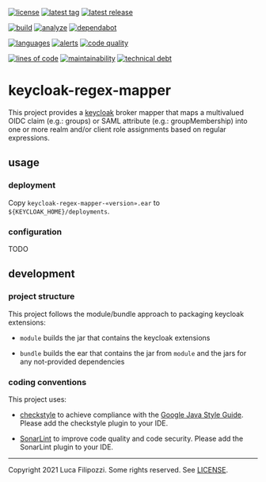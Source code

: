 [![license][license-img]][license-url]
[![latest tag][latest-tag-img]][latest-tag-url]
[![latest release][latest-release-img]][latest-release-url]

[![build][build-img]][build-url]
[![analyze][analyze-img]][analyze-url]
[![dependabot][dependabot-img]][dependabot-url]

[![languages][languages-img]][languages-url]
[![alerts][alerts-img]][alerts-url]
[![code quality][code-quality-img]][code-quality-url]

[![lines of code][lines-of-code-img]][lines-of-code-url]
[![maintainability][maintainability-img]][maintainability-url]
[![technical debt][technical-debt-img]][technical-debt-url]

# keycloak-regex-mapper

This project provides a [keycloak][keycloak] broker mapper that maps a
multivalued OIDC claim (e.g.: groups) or SAML attribute (e.g.: groupMembership)
into one or more realm and/or client role assignments based on regular
expressions.

## usage

### deployment

Copy `keycloak-regex-mapper-«version».ear` to `${KEYCLOAK_HOME}/deployments`.

### configuration

TODO

## development

### project structure

This project follows the module/bundle approach to packaging keycloak extensions:

* `module` builds the jar that contains the keycloak extensions

* `bundle` builds the ear that contains the jar from `module` and the jars for
  any not-provided dependencies

### coding conventions

This project uses:

* [checkstyle][checkstyle] to achieve compliance with the [Google Java Style Guide][style-guide].
  Please add the checkstyle plugin to your IDE.

* [SonarLint][sonarlint] to improve code quality and code security.
  Please add the SonarLint plugin to your IDE.

---
Copyright 2021 Luca Filipozzi. Some rights reserved. See [LICENSE][license-url].

[keycloak]: https://keycloak.org/

[style-guide]: https://google.github.io/styleguide/javaguide.html
[checkstyle]: https://checkstyle.sourceforge.io/
[sonarlint]: https://www.sonarlint.org/

[latest-release-img]: https://badgen.net/github/release/LucaFilipozzi/keycloak-regex-mapper?icon=github&label=latest%20release
[latest-release-url]: https://github.com/LucaFilipozzi/keycloak-regex-mapper/releases/latest
[latest-tag-img]: https://badgen.net/github/tag/LucaFilipozzi/keycloak-regex-mapper?icon=github
[latest-tag-url]: https://github.com/LucaFilipozzi/keycloak-regex-mapper/tags
[license-img]: https://badgen.net/github/license/LucaFilipozzi/keycloak-regex-mapper?icon=github
[license-url]: https://github.com/LucaFilipozzi/keycloak-regex-mapper/blob/main/LICENSE

[analyze-img]: https://github.com/LucaFilipozzi/keycloak-regex-mapper/actions/workflows/analyze.yml/badge.svg
[analyze-url]: https://github.com/LucaFilipozzi/keycloak-regex-mapper/actions/workflows/analyze.yml
[build-img]: https://github.com/LucaFilipozzi/keycloak-regex-mapper/actions/workflows/build.yml/badge.svg
[build-url]: https://github.com/LucaFilipozzi/keycloak-regex-mapper/actions/workflows/build.yml
[dependabot-img]: https://badgen.net/github/dependabot/LucaFilipozzi/keycloak-regex-mapper?icon=dependabot
[dependabot-url]: https://github.com/LucaFilipozzi/keycloak-regex-mapper/network/dependencies

[languages-img]: https://badgen.net/lgtm/langs/g/LucaFilipozzi/keycloak-regex-mapper?icon=lgtm
[languages-url]: https://lgtm.com/projects/g/LucaFilipozzi/keycloak-regex-mapper/logs/languages/lang:java
[alerts-img]: https://badgen.net/lgtm/alerts/g/LucaFilipozzi/keycloak-regex-mapper/java?icon=lgtm
[alerts-url]: https://lgtm.com/projects/g/LucaFilipozzi/keycloak-regex-mapper/alerts
[code-quality-img]: https://badgen.net/lgtm/grade/g/LucaFilipozzi/keycloak-regex-mapper/java?icon=lgtm
[code-quality-url]: https://lgtm.com/projects/g/LucaFilipozzi/keycloak-regex-mapper/context:java

[lines-of-code-img]: https://badgen.net/codeclimate/loc/LucaFilipozzi/keycloak-regex-mapper?icon=codeclimate
[lines-of-code-url]: https://codeclimate.com/github/LucaFilipozzi/keycloak-regex-mapper
[maintainability-url]: https://codeclimate.com/github/LucaFilipozzi/keycloak-regex-mapper/maintainability
[maintainability-img]: https://badgen.net/codeclimate/maintainability/LucaFilipozzi/keycloak-regex-mapper?icon=codeclimate
[maintainability-url]: https://codeclimate.com/github/LucaFilipozzi/keycloak-regex-mapper/maintainability
[technical-debt-img]: https://badgen.net/codeclimate/tech-debt/LucaFilipozzi/keycloak-regex-mapper?icon=codeclimate
[technical-debt-url]: https://codeclimate.com/github/LucaFilipozzi/keycloak-regex-mapper/maintainability
